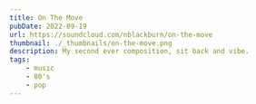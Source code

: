 ```yaml
---
title: On The Move
pubDate: 2022-09-19
url: https://soundcloud.com/nblackburn/on-the-move
thumbnail: ./_thumbnails/on-the-move.png
description: My second ever composition, sit back and vibe.
tags:
    - music
    - 80's
    - pop
---
```

